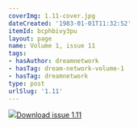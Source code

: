 ```yaml
---
coverImg: 1.11-cover.jpg
dateCreated: '1983-01-01T11:32:52'
itemId: bcphbivy3pu
layout: page
name: Volume 1, issue 11
tags:
- hasAuthor: dreamnetwork
- hasTag: dream-network-volume-1
- hasTag: dreamnetwork
type: post
urlSlug: '1.11'
---
```

<img class="card-journal-img" src="../images/1.11-rect.jpg"/><a href="../files/pdfs/Volume_1/1.11_Dream_Network_Bulletin_Vol.1_No_11.pdf" download="">Download issue 1.11</a>